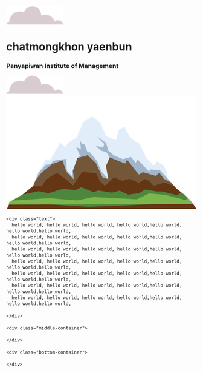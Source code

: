 <html lang="en" dir="ltr">
  <head>
    <meta charset="utf-8">
    <title>cate</title>
    <link rel="icon" href="icon.png">
    <link rel="stylesheet" href="css\style.css">
  </head>
  <body>
    <div class="">
      <img src="cloud.png" alt="">
      <h1>chatmongkhon yaenbun</h1>
      <h3>Panyapiwan Institute of Management</h3>
      <img src="cloud.png" alt="">
      <img src="mountain.png" alt="">
    </div>

    <div class="text">
      hello world, hello world, hello world, hello world,hello world, hello world,hello world,
      hello world, hello world, hello world, hello world,hello world, hello world,hello world,
      hello world, hello world, hello world, hello world,hello world, hello world,hello world,
      hello world, hello world, hello world, hello world,hello world, hello world,hello world,
      hello world, hello world, hello world, hello world,hello world, hello world,hello world,
      hello world, hello world, hello world, hello world,hello world, hello world,hello world,
      hello world, hello world, hello world, hello world,hello world, hello world,hello world,

    </div>

    <div class="middle-container">

    </div>

    <div class="bottom-container">

    </div>
  </body>
</html>
